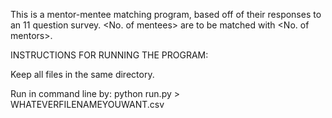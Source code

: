 This is a mentor-mentee matching program, based off of their responses to an 11 question survey. <No. of mentees> are to be matched with <No. of mentors>.


INSTRUCTIONS FOR RUNNING THE PROGRAM:

Keep all files in the same directory.

Run in command line by: python run.py > WHATEVERFILENAMEYOUWANT.csv
